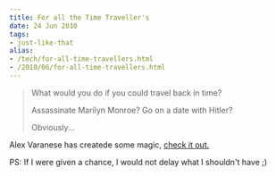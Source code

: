 ```yaml
---
title: For all the Time Traveller's
date: 24 Jun 2010
tags: 
- just-like-that
alias:
- /tech/for-all-time-travellers.html
- /2010/06/for-all-time-travellers.html
---
```


> What would you do if you could travel back in time? 
>
> Assassinate Marilyn Monroe? 
> Go on a date with Hitler? 
>
> Obviously...

<!-- break here -->

Alex Varanese has createde some magic, 
<a href="http://www.behance.net/Gallery/ALT1977-WE-ARE-NOT-TIME-TRAVELERS/545221">check it out.</a>

PS: If I were given a chance, I would not delay what I shouldn't have ;)
